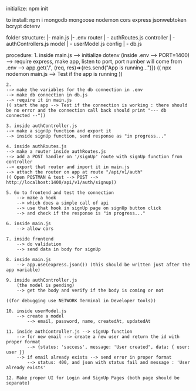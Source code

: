 initialize:
    npm init

to install: 
    npm i mongodb mongoose nodemon cors express jsonwebtoken bcrypt dotenv

folder structure:
    |- main.js
    |- .env
    router
        | - authRoutes.js
    controller
        | - authControllers.js
    model
        | - userModel.js
    config
        | - db.js

procedure:
    1. inside main.js
    --> initialize dotenv (inside .env --> PORT=1400)
    --> require express, make app, listen to port, port number will come from .env
    --> app.get('/', (req, res)=>{res.send("App is running...")})
    (( npx nodemon main.js --> Test if the app is running ))

    2. 
    --> make the variables for the db connection in .env
    --> make db connection in db.js
    --> require it in main.js
    (( start the app --> Test if the connection is working : there should be no error and the connection call back should print "--- db connected --"))

    3. inside authController.js
    --> make a signUp function and export it
    --> inside signUp function, send response as "in progress..."

    4. inside authRoutes.js
    --> make a router inside authRoutes.js
    --> add a POST handler on '/signUp' route with signUp function from controller
    --> export that router and import it in main.js
    --> attach the router on app at route "/api/v1/auth"
    (( Open POSTMAN & test --> POST --> http://localhost:1400/api/v1/auth/signup))

    5. Go to frontend and test the connection
        --> make a hook
        --> which does a simple call of api
        --> use that hook in signUp page on signUp button click
        --> and check if the response is "in progress..."

    6. inside main.js
        --> allow cors

    7. inside frontend 
        --> do validation
        --> send data in body for signUp

    8. inside main.js
        --> app.use(express.json()) (this should be written just after the app variable)
    
    9. inside authController.js
        (the model is pending)
        --> get the body and verify if the body is coming or not
        
    ((for debugging use NETWORK Terminal in Developer tools))

    10. inside userModel.js
        --> create a model
            --> email, password, name, createdAt, updatedAt
    
    11. inside authController.js --> signUp function
        --> for new email --> create a new user and return the id with proper format
            --> {status: 'success', message: 'User created", data: { user: user }}
        --> if email already exists --> send error in proper format
            --> status: 400, and json with status fail and message : 'User already exists'

    12. Make proper UI for Login and SignUp Pages (both page should be separate)



    







